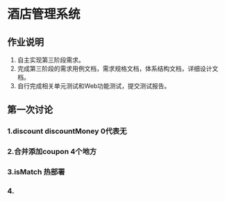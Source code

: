 # 酒店管理系统

## 作业说明
1. 自主实现第三阶段需求。
2. 完成第三阶段的需求用例文档，需求规格文档，体系结构文档，详细设计文档。
3. 自行完成相关单元测试和Web功能测试，提交测试报告。

## 第一次讨论
### 1.discount  discountMoney  0代表无
### 2.合并添加coupon  4个地方 
### 3.isMatch  热部署
### 4.